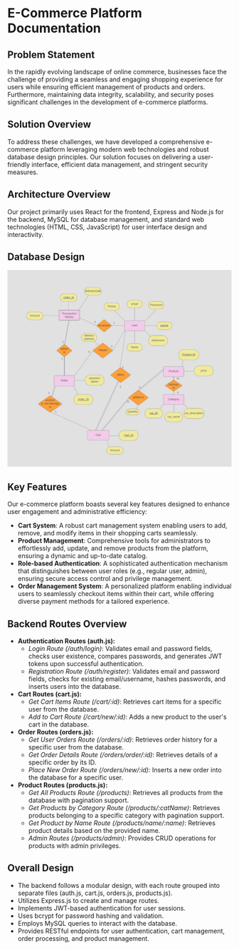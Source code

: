 # E-Commerce Platform Documentation

## Problem Statement
In the rapidly evolving landscape of online commerce, businesses face the challenge of providing a seamless and engaging shopping experience for users while ensuring efficient management of products and orders. Furthermore, maintaining data integrity, scalability, and security poses significant challenges in the development of e-commerce platforms.

## Solution Overview
To address these challenges, we have developed a comprehensive e-commerce platform leveraging modern web technologies and robust database design principles. Our solution focuses on delivering a user-friendly interface, efficient data management, and stringent security measures.

## Architecture Overview
Our project primarily uses React for the frontend, Express and Node.js for the backend, MySQL for database management, and standard web technologies (HTML, CSS, JavaScript) for user interface design and interactivity.

## Database Design
![FLOWCHART](https://github.com/Madhav-Murali-NITC/E-Commerce-Website/blob/main/er-ecommerce.jpeg)


## Key Features
Our e-commerce platform boasts several key features designed to enhance user engagement and administrative efficiency:
- **Cart System**: A robust cart management system enabling users to add, remove, and modify items in their shopping carts seamlessly.
- **Product Management**: Comprehensive tools for administrators to effortlessly add, update, and remove products from the platform, ensuring a dynamic and up-to-date catalog.
- **Role-based Authentication**: A sophisticated authentication mechanism that distinguishes between user roles (e.g., regular user, admin), ensuring secure access control and privilege management.
- **Order Management System**: A personalized platform enabling individual users to seamlessly checkout items within their cart, while offering diverse payment methods for a tailored experience.

## Backend Routes Overview
- **Authentication Routes (auth.js):**
  - *Login Route (/auth/login)*: Validates email and password fields, checks user existence, compares passwords, and generates JWT tokens upon successful authentication.
  - *Registration Route (/auth/register)*: Validates email and password fields, checks for existing email/username, hashes passwords, and inserts users into the database.
- **Cart Routes (cart.js):**
  - *Get Cart Items Route (/cart/:id)*: Retrieves cart items for a specific user from the database.
  - *Add to Cart Route (/cart/new/:id)*: Adds a new product to the user's cart in the database.
- **Order Routes (orders.js):**
  - *Get User Orders Route (/orders/:id)*: Retrieves order history for a specific user from the database.
  - *Get Order Details Route (/orders/order/:id)*: Retrieves details of a specific order by its ID.
  - *Place New Order Route (/orders/new/:id)*: Inserts a new order into the database for a specific user.
- **Product Routes (products.js):**
  - *Get All Products Route (/products)*: Retrieves all products from the database with pagination support.
  - *Get Products by Category Route (/products/:catName)*: Retrieves products belonging to a specific category with pagination support.
  - *Get Product by Name Route (/products/name/:name)*: Retrieves product details based on the provided name.
  - *Admin Routes (/products/admin)*: Provides CRUD operations for products with admin privileges.


## Overall Design
- The backend follows a modular design, with each route grouped into separate files (auth.js, cart.js, orders.js, products.js).
- Utilizes Express.js to create and manage routes.
- Implements JWT-based authentication for user sessions.
- Uses bcrypt for password hashing and validation.
- Employs MySQL queries to interact with the database.
- Provides RESTful endpoints for user authentication, cart management, order processing, and product management.

